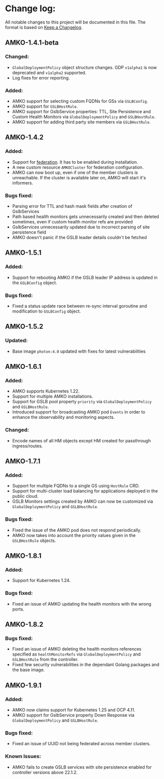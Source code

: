 # Change log:

All notable changes to this project will be documented in this file. The format is based on [Keep a Changelog](https://keepachangelog.com/en/1.0.0/).
 

## AMKO-1.4.1-beta

### Changed:
  - `GlobalDeploymentPolicy` object structure changes. GDP `v1alpha1` is now deprecated and `v1alpha2` supported.
  - Log fixes for error reporting.

### Added:
  - AMKO support for selecting custom FQDNs for GSs via `GSLBConfig`.
  - AMKO support for `GSLBHostRule`.
  - AMKO support for GslbService properties: TTL, Site Persistence and Custom Health Monitors via `GlobalDeploymentPolicy` and `GSLBHostRule`.
  - AMKO support for adding third party site members via `GSLBHostRule`.

## AMKO-1.4.2

### Added:
  - Support for [federation](docs/AMKO/federation.md). It has to be enabled during installation.
  - A new custom resource `AMKOCluster` for federation configuration.
  - AMKO can now boot up, even if one of the member clusters is unreachable. If the cluster is available later on, AMKO will start it's informers.

### Bugs fixed:
  - Parsing error for TTL and hash mask fields after creation of GslbServices
  - Path based health monitors gets unnecessarily created and then deleted sometimes, even if custom health monitor refs are provided
  - GslbServices unnecessarily updated due to incorrect parsing of site persistence field
  - AMKO doesn't panic if the GSLB leader details couldn't be fetched

## AMKO-1.5.1

### Added:
  - Support for rebooting AMKO if the GSLB leader IP address is updated in the `GSLBConfig` object.

### Bugs fixed:
  - Fixed a status update race between re-sync interval goroutine and modification to `GSLBConfig` object.

## AMKO-1.5.2

### Updated:
  - Base image `photon:4.0` updated with fixes for latest vulnerabilities

## AMKO-1.6.1

### Added:
  - AMKO supports Kubernetes 1.22.
  - Support for multiple AMKO installations.
  - Support for GSLB pool property `priority` via `GlobalDeploymentPolicy` and `GSLBHostRule`.
  - Introduced support for broadcasting AMKO pod `Events` in order to enhance the observability and monitoring aspects.

### Changed:
 - Encode names of all HM objects except HM created for passthrough ingress/routes.


## AMKO-1.7.1

### Added:
  - Support for multiple FQDNs to a single GS using `HostRule` CRD.
  - Support for multi-cluster load balancing for applications deployed in the public cloud.
  - GSLB Monitors settings created by AMKO can now be customized via `GlobalDeploymentPolicy` and `GSLBHostRule`.

### Bugs fixed:
  - Fixed the issue of the AMKO pod does not respond periodically.
  - AMKO now takes into account the priority values given in the `GSLBHostRule` objects.

## AMKO-1.8.1

### Added:
  - Support for Kubernetes 1.24.

### Bugs fixed:
  - Fixed an issue of AMKO updating the health monitors with the wrong ports.

## AMKO-1.8.2

### Bugs fixed:
  - Fixed an issue of AMKO deleting the health monitors references specified as `healthMonitorRefs` via `GlobalDeploymentPolicy` and `GSLBHostRule` from the controller.
  - Fixed few security vulnerabilities in the dependant Golang packages and the base image.

## AMKO-1.9.1

### Added:
  - AMKO now claims support for Kubernetes 1.25 and OCP 4.11.
  - AMKO support for GslbService property Down Response via `GlobalDeploymentPolicy` and `GSLBHostRule`.

### Bugs fixed:
  - Fixed an issue of UUID not being federated across member clusters.

### Known Issues:
  - AMKO fails to create GSLB services with site persistence enabled for controller versions above 22.1.2.